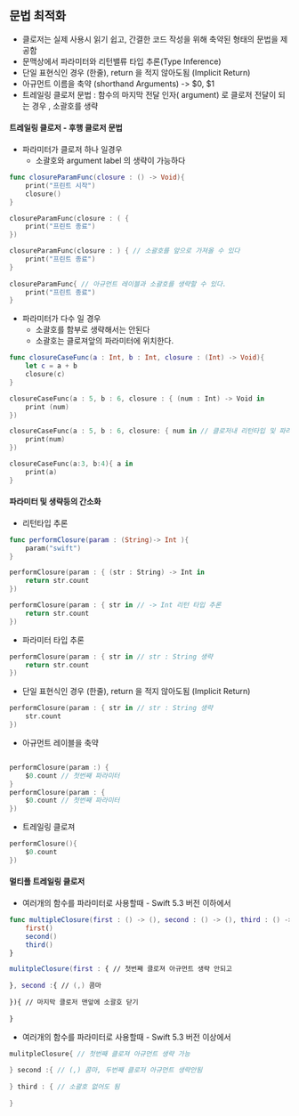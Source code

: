 ## 문법 최적화
- 클로저는 실제 사용시 읽기 쉽고, 간결한 코드 작성을 위해 축약된 형태의 문법을 제공함
- 문맥상에서 파라미터와 리턴밸류 타입 추론(Type Inference)
- 단일 표현식인 경우 (한줄),  return 을 적지 않아도됨 (Implicit Return)
- 아규먼트 이름을 축약 (shorthand Arguments) -> $0, $1
- 트레일링 클로저 문법 : 함수의 마지막 전달 인자( argument) 로 클로저 전달이 되는 경우 , 소괄호를 생략
#### 트레일링 클로저 - 후행 클로저 문법
- 파라미터가 클로저 하나 일경우
	- 소괄호와 argument label 의 생략이 가능하다

```swift
func closureParamFunc(closure : () -> Void){
	print("프린트 시작")
	closure()
}

closureParamFunc(closure : ( {
	print("프린트 종료")
})

closureParamFunc(closure : ) { // 소괄호를 앞으로 가져올 수 있다
	print("프린트 종료")
}
	
closureParamFunc{ // 아규먼트 레이블과 소괄호를 생략할 수 있다.
	print("프린트 종료")
}
```

-  파라미터가 다수 일 경우
	- 소괄호를 함부로 생략해서는 안된다
	- 소괄호는 클로져앞의 파라미터에 위치한다.
```swift
func closureCaseFunc(a : Int, b : Int, closure : (Int) -> Void){
	let c = a + b
	closure(c)
}

closureCaseFunc(a : 5, b : 6, closure : { (num : Int) -> Void in
    print (num)
})

closureCaseFunc(a : 5, b : 6, closure: { num in // 클로저내 리턴타입 및 파라미터 생략가능 
    print(num)
})

closureCaseFunc(a:3, b:4){ a in 
	print(a)
}
```

#### 파라미터 및 생략등의 간소화
- 리턴타입 추론
```swift
func performClosure(param : (String)-> Int ){
	param("swift")
}

performClosure(param : { (str : String) -> Int in
	return str.count			
})

performClosure(param : { str in // -> Int 리턴 타입 추론
	return str.count			
})
```

- 파라미터 타입 추론
```swift
performClosure(param : { str in // str : String 생략
	return str.count			
})
```

- 단일 표현식인 경우 (한줄),  return 을 적지 않아도됨 (Implicit Return)
```swift
performClosure(param : { str in // str : String 생략
	str.count			
})
```

- 아규먼트 레이블을 축약
```swift

performClosure(param :) {
	$0.count // 첫번째 파라미터					
}
performClosure(param : {
	$0.count // 첫번째 파라미터					
})
```

- 트레일링 클로져
```swift
performClosure(){
	$0.count					
})
```

#### 멀티플 트레일링 클로저
- 여러개의 함수를 파라미터로 사용할때 - Swift 5.3 버전 이하에서
```swift
func multipleClosure(first : () -> (), second : () -> (), third : () -> ()){
	first()
	second()
	third()
}

mulitpleClosure(first : { // 첫번째 클로져 아규먼트 생략 안되고
						 
}, second :{ // (,) 콤마
			
}){ // 마지막 클로저 맨앞에 소괄호 닫기
   
}
```

- 여러개의 함수를 파라미터로 사용할때 - Swift 5.3 버전 이상에서
```swift
mulitpleClosure{ // 첫번째 클로져 아규먼트 생략 가능 
						 
} second :{ // (,) 콤마, 두번째 클로저 아규먼트 생략안됨
			
} third : { // 소괄호 없어도 됨
   
}

```
